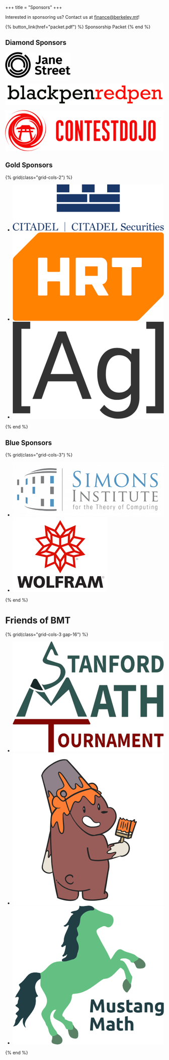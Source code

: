 +++
title = "Sponsors"
+++

Interested in sponsoring us? Contact us at <finance@berkeley.mt>!

{% button_link(href="packet.pdf") %} Sponsorship Packet {% end %}

## Diamond Sponsors

[![Jane Street](jane-street.svg)](https://www.janestreet.com/)

[![blackpenredpen](bprp.png)](https://www.blackpenredpen.com/)

[![ContestDojo](contestdojo.png)](https://contestdojo.com/)

## Gold Sponsors

{% grid(class="grid-cols-2") %}

- [![Citadel](citadel.png)](https://www.citadel.com/)
- [![HRT](hrt.png)](https://www.hudsonrivertrading.com/)
- [![Atomic Grader](ag.svg)](https://atomicgrader.com/)

{% end %}

## Blue Sponsors

{% grid(class="grid-cols-3") %}

- [![Simons Institute](simons.png)](https://simons.berkeley.edu/)
- [![Wolfram](wolfram.png)](https://www.wolfram.com/)

{% end %}

# Friends of BMT

{% grid(class="grid-cols-3 gap-16") %}

- [![Stanford Math Tournament](smt.png)](https://www.stanfordmathtournament.com/)
- [![CALICO](calico.png)](https://calico.cs.berkeley.edu/)
- [![Mustang Math](mmt.png)](https://mustangmath.com/)

{% end %}

<style>
    .prose img {
        width: 100%;
    }
</style>
